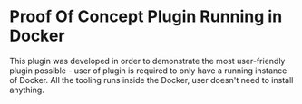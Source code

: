 # Proof Of Concept Plugin Running in Docker

This plugin was developed in order to demonstrate the most user-friendly plugin possible - user of plugin is required to only have a running instance of Docker. All the tooling runs inside the Docker, user doesn't need to install anything.
